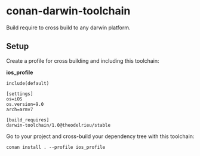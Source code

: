 
# conan-darwin-toolchain


Build require to cross build to any darwin platform.


## Setup

Create a profile for cross building and including this toolchain:

**ios_profile**
    
    include(default)
   
    [settings]
    os=iOS
    os.version=9.0
    arch=armv7

    [build_requires]
    darwin-toolchain/1.0@theodelrieu/stable
    

Go to your project and cross-build your dependency tree with this toolchain:

    conan install . --profile ios_profile

